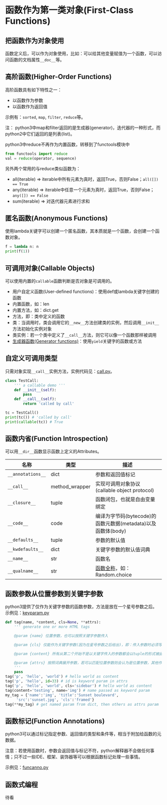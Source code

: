 # 函数作为第一类对象(First-Class Functions)

## 把函数作为对象使用

函数定义后，可以作为对象使用，比如：可以给其他变量赋值为一个函数，可以访问函数的文档属性`__doc__`等。

## 高阶函数(Higher-Order Functions)

高阶函数具有如下特性之一：

- 以函数作为参数
- 以函数作为返回值

示例有：`sorted`, `map`, `filter`, `reduce`等。

注： python3中map和filter返回的是生成器(generator)，迭代器的一种形式，而python2中它们返回的是列表(list)。

python3中reduce不再作为内置函数，转移到了functools模块中

```python
from functools import reduce
val = reduce(operator, sequence)
```

另外两个常用的与reduce类似函数为：

- all(iterable) => iterable中所有元素为真时，返回True，否则False；`all([]) == True`
- any(iterable) => iterable中任意一个元素为真时，返回True，否则False；`any([]) == False`
- sum(iterable) => 对迭代器元素进行求和


## 匿名函数(Anonymous Functions)

使用lambda关键字可以创建一个匿名函数，其本质就是一个函数，会创建一个函数对象。

```python
f = lambda n: n
print(f(1))
```

## 可调用对象(Callable Objects)

可以使用内置的`callable`函数判断是否对象是可调用的。

- 用户自定义函数(User-defined functions)：使用def或lambda关键字创建的函数
- 内置函数，如：len
- 内置方法，如：dict.get
- 方法，即：类中定义的函数
- 类：当调用时，类会调用它的`__new__`方法创建类的实例，然后调用`__init__`方法初始化实例对象
- 类实例：若一个类中定义了`__call__`方法，则它可以像一个函数那样被调用
- [生成器函数(Generator functions)](../ch14/)：使用`yield`关键字的函数或方法

## 自定义可调用类型

只需对象实现`__call__`实例方法，实例代码见：[call.py](call.py)。

```python
class TestCall:
    ''' a callable demo '''
    def __init__(self):
        pass
    def __call__(self):
        return 'called by call'

tc = TestCall()
print(tc()) # 'called by call'
print(callable(tc)) # True
```

## 函数内省(Function Introspection)

可以用`__dir__`函数显示函数上定义的Attributes。

| 名称 | 类型 | 描述 |
| ---- | ---- | ---- |
| `__annotations__` | dict | 参数和返回值标记 |
| `__call__` | method_wrapper | 实现可调用对象协议(callable object protocol) |
| `__closure__` | tuple | 函数闭包，也就是自由变量绑定 |
| `__code__` | code | 编译为字节码(bytecode)的函数元数据(metadata)以及函数体(body) |
| `__defaults__` | tuple | 参数的默认值 |
| `__kwdefaults__` | dict | 关键字参数的默认值词典 |
| `__name__` | str | 函数名 |
| `__qualname__` | str | [函数全称](https://www.python.org/dev/peps/pep-3155/)，如：Random.choice |



## 函数参数从位置参数到关键字参数

python3提供了仅作为关键字参数的函数参数，方法是放在一个星号参数之后。
示例见：[keyparam.py](keyparam.py)

```python
def tag(name, *content, cls=None, **attrs):
    ''' generate one or more HTML tags 

    @param {name} 位置参数，也可以按照关键字参数传入

    @param {cls} 仅能作为关键字参数(因为在星号参数之后给出)，即：传入参数时必须写cls=value；是python3的特性

    @param {content} 所有从第二个开始不是以关键字传入的参数都会以tuple的形式被此参数捕获

    @param {attrs} 按照词典展开参数，若可以匹配位置参数则会认为是位置参数，其他作为key-value形式提供给函数
    '''
    pass
tag('p', 'hello', 'world') # hello world as content
tag('p', 'hello', id=33) # id is keyword param in attrs
tag('p', 'hello', 'world', cls='sidebar') # hello world as content
tag(content='testing', name='img') # name passed as keyword param
my_tag = {'name':'img', 'title':'Sunset boulevard',
     'src':'sunset.jpg', 'cls':'framed'}
tag(**my_tag) # get named param from dict, then others as attrs param
```

## 函数标记(Function Annotations)

python3可以通过标记指定参数、返回值的类型和条件等，相当于附加给函数的元数据。

注意：若使用函数时，参数会返回值与标记不符，python解释器不会做任何事情；只不过一些IDE、框架、装饰器等可以根据函数标记处理一些事情。

示例见：[funcanno.py](funcanno.py)

## 函数式编程

待看
